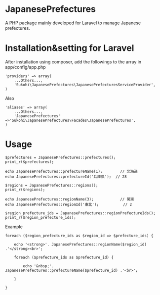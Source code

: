 JapanesePrefectures
===================

A PHP package mainly developed for Laravel to manage Japanese prefectures.

Installation&setting for Laravel
====

After installation using composer, add the followings to the array in  app/config/app.php

    'providers' => array(  
        ...Others...,  
        'Sukohi\JapanesePrefectures\JapanesePrefecturesServiceProvider',
    )

Also

    'aliases' => array(  
        ...Others...,  
        'JapanesePrefectures' =>'Sukohi\JapanesePrefectures\Facades\JapanesePrefectures',
    )

Usage
====

    $prefectures = JapanesePrefectures::prefectures();
    print_r($prefectures);
	
	echo JapanesePrefectures::prefectureName(1);		// 北海道
	echo JapanesePrefectures::prefectureId('兵庫県');	// 28
	
	$regions = JapanesePrefectures::regions();
	print_r($regions);
	
	echo JapanesePrefectures::regionName(3);			// 関東
	echo JapanesePrefectures::regionId('東北');			// 2
		
	$region_prefecture_ids = JapanesePrefectures::regionPrefectureIds();
	print_r($region_prefecture_ids);
	
Example

		
	foreach ($region_prefecture_ids as $region_id => $prefecture_ids) {

		echo '<strong>'. JapanesePrefectures::regionName($region_id) .'</strong><br>';
			
		foreach ($prefecture_ids as $prefecture_id) {
				
			echo '&nbsp;'. JapanesePrefectures::prefectureName($prefecture_id) .'<br>';
				
		}
			
	}